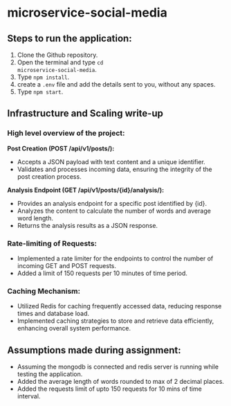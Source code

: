 # microservice-social-media

## Steps to run the application:
1) Clone the Github repository.
2) Open the terminal and type <code>cd microservice-social-media</code>.
3) Type <code>npm install</code>.
4) create a <code>.env</code> file and add the details sent to you, without any spaces.
5) Type <code>npm start</code>.

## Infrastructure and Scaling write-up
### High level overview of the project:
**Post Creation (POST /api/v1/posts/):**
- Accepts a JSON payload with text content and a unique identifier.
- Validates and processes incoming data, ensuring the integrity of the post creation process.

**Analysis Endpoint (GET /api/v1/posts/{id}/analysis/):**
- Provides an analysis endpoint for a specific post identified by {id}.
- Analyzes the content to calculate the number of words and average word length.
- Returns the analysis results as a JSON response.

### Rate-limiting of Requests:
- Implemented a rate limiter for the endpoints to control the number of incoming GET and POST requests.
- Added a limit of 150 requests per 10 minutes of time period.

### Caching Mechanism:
- Utilized Redis for caching frequently accessed data, reducing response times and database load.
- Implemented caching strategies to store and retrieve data efficiently, enhancing overall system performance.

## Assumptions made during assignment:
- Assuming the mongodb is connected and redis server is running while testing the application.
- Added the average length of words rounded to max of 2 decimal places.
- Added the requests limit of upto 150 requests for 10 mins of time interval.
